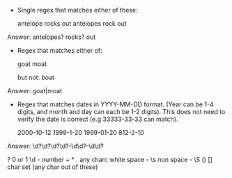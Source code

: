 * Single regex that matches either of these:

    antelope rocks out
    antelopes rock out

 Answer: antelopes? rocks? out

* Regex that matches either of:

    goat
    moat

  but not:
    boat

 Answer: goat|moat

* Regex that matches dates in YYYY-MM-DD format. (Year can be 1-4 digits, and
  month and day can each be 1-2 digits). This does not need to verify the date
  is correct (e.g 33333-33-33 can match).

  2000-10-12
  1999-1-20
  1999-01-20
  812-2-10

 Answer: \d?\d?\d?\d?-\d\d?-\d\d?



 ? 0 or 1
 \d - number
+
*
. any charc
white space - \s
non space - \S
() 
[] char set (any char out of these)
